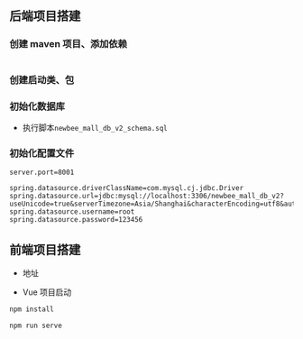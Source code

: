 ## 后端项目搭建

### 创建 maven 项目、添加依赖

```xml
```

### 创建启动类、包

### 初始化数据库

- 执行脚本`newbee_mall_db_v2_schema.sql`

### 初始化配置文件

```properties
server.port=8001

spring.datasource.driverClassName=com.mysql.cj.jdbc.Driver
spring.datasource.url=jdbc:mysql://localhost:3306/newbee_mall_db_v2?useUnicode=true&serverTimezone=Asia/Shanghai&characterEncoding=utf8&autoReconnect=true&useSSL=false&allowMultiQueries=true
spring.datasource.username=root
spring.datasource.password=123456
```





## 前端项目搭建

- 地址

- Vue 项目启动

```bash
npm install

npm run serve
```





























































